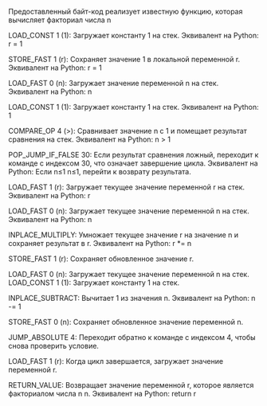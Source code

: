 Предоставленный байт-код реализует известную функцию, которая вычисляет факториал числа n

LOAD_CONST 1 (1):
Загружает константу 1 на стек.
Эквивалент на Python: r = 1

STORE_FAST 1 (r):
Сохраняет значение 1 в локальной переменной r.
Эквивалент на Python: r = 1

LOAD_FAST 0 (n):
Загружает значение переменной n на стек.
Эквивалент на Python: n

LOAD_CONST 1 (1):
Загружает константу 1 на стек.
Эквивалент на Python: 1

COMPARE_OP 4 (>):
Сравнивает значение n с 1 и помещает результат сравнения на стек.
Эквивалент на Python: n > 1

POP_JUMP_IF_FALSE 30:
Если результат сравнения ложный, переходит к команде с индексом 30, что означает завершение цикла.
Эквивалент на Python: Если 
n≤1
n≤1, перейти к возврату результата.

LOAD_FAST 1 (r):
Загружает текущее значение переменной r на стек.
Эквивалент на Python: r

LOAD_FAST 0 (n):
Загружает текущее значение переменной n на стек.
Эквивалент на Python: n

INPLACE_MULTIPLY:
Умножает текущее значение r на значение n и сохраняет результат в r.
Эквивалент на Python: r *= n

STORE_FAST 1 (r):
Сохраняет обновленное значение r.

LOAD_FAST 0 (n):
Загружает текущее значение переменной n на стек.
LOAD_CONST 1 (1):
Загружает константу 1 на стек.

INPLACE_SUBTRACT:
Вычитает 1 из значения n.
Эквивалент на Python: n -= 1

STORE_FAST 0 (n):
Сохраняет обновленное значение переменной n.

JUMP_ABSOLUTE 4:
Переходит обратно к команде с индексом 4, чтобы снова проверить условие.

LOAD_FAST 1 (r):
Когда цикл завершается, загружает значение переменной r.

RETURN_VALUE:
Возвращает значение переменной r, которое является факториалом числа n
n.
Эквивалент на Python: return r
